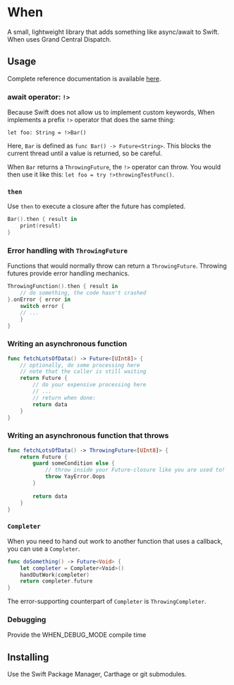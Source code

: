 # When

A small, lightweight library that adds something like async/await to Swift. When uses Grand Central Dispatch.

## Usage

Complete reference documentation is available [here](http://planteam.github.io/When/).

### await operator: `!>`

Because Swift does not allow us to implement custom keywords, When implements a prefix `!>` operator
that does the same thing:

`let foo: String = !>Bar()`

Here, `Bar` is defined as `func Bar() -> Future<String>`. This blocks the current thread until a value is returned, so be careful.

When `Bar` returns a `ThrowingFuture`, the `!>` operator can throw. You would then use it like this: `let foo = try !>throwingTestFunc()`. 

### `then`

Use `then` to execute a closure after the future has completed.

```swift
Bar().then { result in
	print(result)
}
```

### Error handling with `ThrowingFuture`

Functions that would normally throw can return a `ThrowingFuture`. Throwing futures provide error handling mechanics.

```swift
ThrowingFunction().then { result in
	// do something, the code hasn't crashed
}.onError { error in
	switch error {
	// ...
	}
}
```

### Writing an asynchronous function

```swift
func fetchLotsOfData() -> Future<[UInt8]> {
	// optionally, do some processing here
	// note that the caller is still waiting
	return Future {
		// do your expensive processing here
		// ...
		// return when done:
		return data
	}
}
```

### Writing an asynchronous function that throws

```swift
func fetchLotsOfData() -> ThrowingFuture<[UInt8]> {
	return Future {
		guard someCondition else {
			// throw inside your Future-closure like you are used to!
			throw YayError.Oops
		}
		
		return data
	}
}
```

### `Completer`

When you need to hand out work to another function that uses a callback, you can use a `Completer`.

```swift
func doSomething() -> Future<Void> {
	let completer = Completer<Void>()
	handOutWork(completer)
	return completer.future
}
```

The error-supporting counterpart of `Completer` is `ThrowingCompleter`. 

### Debugging

Provide the WHEN_DEBUG_MODE compile time 

## Installing

Use the Swift Package Manager, Carthage or git submodules.